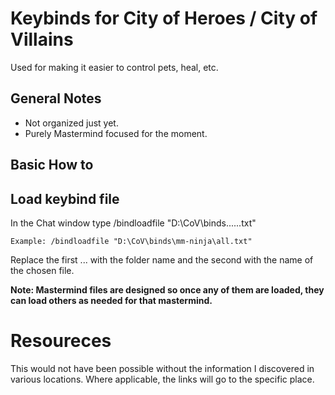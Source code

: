 # Keybinds for City of Heroes / City of Villains
Used for making it easier to control pets, heal, etc. 

## General Notes
- Not organized just yet. 
- Purely Mastermind focused for the moment.

## Basic How to

## Load keybind file
In the Chat window type /bindloadfile "D:\CoV\binds\...\...txt"

    Example: /bindloadfile "D:\CoV\binds\mm-ninja\all.txt"

Replace the first ... with the folder name and the second with the name of the chosen file.

**Note: Mastermind files are designed so once any of them are loaded, they can load others as needed for that mastermind.**


# Resoureces
This would not have been possible without the information I discovered in various locations. Where applicable, the links will go to the specific place.

